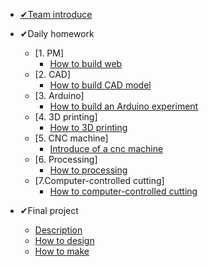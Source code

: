 
<!-- docs/_sidebar.md -->

- [✔Team introduce](README.md)

- ✔Daily homework
    - [1. PM]
        - [How to build web](pm/)
    - [2. CAD]
        - [How to build CAD model](cad/)
    - [3. Arduino]
        - [How to build an Arduino experiment](arduino/)
    - [4. 3D printing]
        - [How to 3D printing](3Dprinting/)
    - [5. CNC machine]
        - [Introduce of a cnc machine](cncmachine/)
    - [6. Processing]
        - [How to processing](processing/)
    - [7.Computer-controlled cutting]     
        - [How to computer-controlled cutting](laserCutting/)  
- ✔Final project
    - [Description](final%20project/description.md)
    - [How to design](final%20project/how%20to%20design.md) 
    - [How to make](final%20project/how%20to%20make.md)

